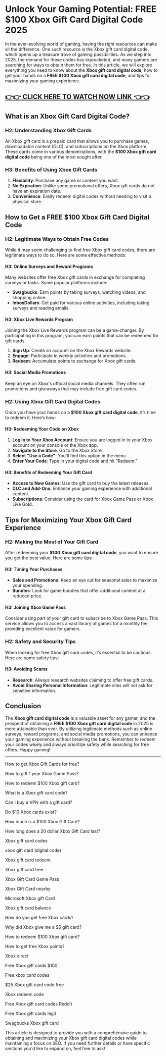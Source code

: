 # Unlock Your Gaming Potential: FREE $100 Xbox Gift Card Digital Code 2025

In the ever-evolving world of gaming, having the right resources can make all the difference. One such resource is the Xbox gift card digital code, which opens up a treasure trove of gaming possibilities. As we step into 2025, the demand for these codes has skyrocketed, and many gamers are searching for ways to obtain them for free. In this article, we will explore everything you need to know about the **Xbox gift card digital code**, how to get your hands on a **FREE $100 Xbox gift card digital code**, and tips for maximizing your gaming experience.

[👉👉 CLICK HERE TO WATCH NOW LINK 👈👈](https://todaylink.site/freegiftcard/)
-


## What is an Xbox Gift Card Digital Code?

### H2: Understanding Xbox Gift Cards

An Xbox gift card is a prepaid card that allows you to purchase games, downloadable content (DLC), and subscriptions on the Xbox platform. These cards come in various denominations, with the **$100 Xbox gift card digital code** being one of the most sought after.

### H3: Benefits of Using Xbox Gift Cards

1. **Flexibility**: Purchase any game or content you want.
2. **No Expiration**: Unlike some promotional offers, Xbox gift cards do not have an expiration date.
3. **Convenience**: Easily redeem digital codes without needing to visit a physical store.

## How to Get a FREE $100 Xbox Gift Card Digital Code

### H2: Legitimate Ways to Obtain Free Codes

While it may seem challenging to find free Xbox gift card codes, there are legitimate ways to do so. Here are some effective methods:

#### H3: Online Surveys and Reward Programs

Many websites offer free Xbox gift cards in exchange for completing surveys or tasks. Some popular platforms include:

- **Swagbucks**: Earn points by taking surveys, watching videos, and shopping online.
- **InboxDollars**: Get paid for various online activities, including taking surveys and reading emails.

#### H3: Xbox Live Rewards Program

Joining the Xbox Live Rewards program can be a game-changer. By participating in this program, you can earn points that can be redeemed for gift cards. 

1. **Sign Up**: Create an account on the Xbox Rewards website.
2. **Engage**: Participate in weekly activities and promotions.
3. **Redeem**: Accumulate points to exchange for Xbox gift cards.

#### H3: Social Media Promotions

Keep an eye on Xbox's official social media channels. They often run promotions and giveaways that may include free gift card codes.

### H2: Using Xbox Gift Card Digital Codes

Once you have your hands on a **$100 Xbox gift card digital code**, it’s time to redeem it. Here’s how:

#### H3: Redeeming Your Code on Xbox

1. **Log in to Your Xbox Account**: Ensure you are logged in to your Xbox account on your console or the Xbox app.
2. **Navigate to the Store**: Go to the Xbox Store.
3. **Select "Use a Code"**: You’ll find this option in the menu.
4. **Enter Your Code**: Type in your digital code and hit "Redeem."

#### H3: Benefits of Redeeming Your Gift Card

- **Access to New Games**: Use the gift card to buy the latest releases.
- **DLC and Add-Ons**: Enhance your gaming experience with additional content.
- **Subscriptions**: Consider using the card for Xbox Game Pass or Xbox Live Gold.

## Tips for Maximizing Your Xbox Gift Card Experience

### H2: Making the Most of Your Gift Card

After redeeming your **$100 Xbox gift card digital code**, you want to ensure you get the best value. Here are some tips:

#### H3: Timing Your Purchases

- **Sales and Promotions**: Keep an eye out for seasonal sales to maximize your spending.
- **Bundles**: Look for game bundles that offer additional content at a reduced price.

#### H3: Joining Xbox Game Pass

Consider using part of your gift card to subscribe to Xbox Game Pass. This service allows you to access a vast library of games for a monthly fee, providing excellent value for gamers.

### H2: Safety and Security Tips

When looking for free Xbox gift card codes, it’s essential to be cautious. Here are some safety tips:

#### H3: Avoiding Scams

- **Research**: Always research websites claiming to offer free gift cards.
- **Avoid Sharing Personal Information**: Legitimate sites will not ask for sensitive information.

## Conclusion

The **Xbox gift card digital code** is a valuable asset for any gamer, and the prospect of obtaining a **FREE $100 Xbox gift card digital code** in 2025 is more attainable than ever. By utilizing legitimate methods such as online surveys, reward programs, and social media promotions, you can enhance your gaming experience without breaking the bank. Remember to redeem your codes wisely and always prioritize safety while searching for free offers. Happy gaming!

---
How to get Xbox Gift Cards for free?

How to gift 1 year Xbox Game Pass?

How to redeem $100 Xbox gift card?

What is a Xbox gift card code?

Can I buy a VPN with a gift card?

Do $10 Xbox cards exist?

How much is a $100 Xbox Gift Card?

How long does a 20 dollar Xbox Gift Card last?

Xbox gift card codes

xbox gift card (digital code)

Xbox gift card redeem

Xbox gift card free

Xbox Gift Card Game Pass

Xbox Gift Card nearby

Microsoft Xbox gift Card

Xbox gift card balance

How do you get free Xbox cards?

Why did Xbox give me a $5 gift card?

How to redeem $100 Xbox gift card?

How to get free Xbox points?

Xbox direct

Free Xbox gift cards $100

Free xbox card codes

$25 Xbox gift card code free

Xbox redeem code

Free Xbox gift card codes Reddit

Free Xbox gift cards legit

Swagbucks Xbox gift card

This article is designed to provide you with a comprehensive guide to obtaining and maximizing your Xbox gift card digital codes while maintaining a focus on SEO. If you need further details or have specific sections you'd like to expand on, feel free to ask!
